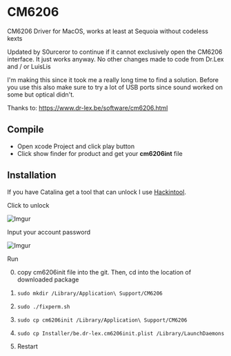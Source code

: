 # CM6206
CM6206 Driver for MacOS, works at least at Sequoia without codeless kexts

Updated by S0urceror to continue if it cannot exclusively open the CM6206 interface. It just works anyway. No other changes made to code from Dr.Lex and / or LuisLis

I'm making this since it took me a really long time to find a solution. Before you use this also make sure to try a lot of USB ports since sound worked on some but optical didn't. 

Thanks to: https://www.dr-lex.be/software/cm6206.html

## Compile 
* Open xcode Project and click play button 
* Click show finder for product and get your **cm6206int** file  

## Installation 

If you have Catalina get a tool that can unlock I use [Hackintool](https://github.com/headkaze/Hackintool). 

Click to unlock

![Imgur](https://i.imgur.com/2whO5kc.png)

Input your account password

![Imgur](https://i.imgur.com/zus6Pvr.png)

Run 

0. copy cm6206init file into the git. Then, cd into the location of downloaded package
  
1. ``sudo mkdir /Library/Application\ Support/CM6206``

2. ``sudo ./fixperm.sh``

3. ``sudo cp cm6206init /Library/Application\ Support/CM6206``

4. ``sudo cp Installer/be.dr-lex.cm6206init.plist /Library/LaunchDaemons``

5. Restart 
